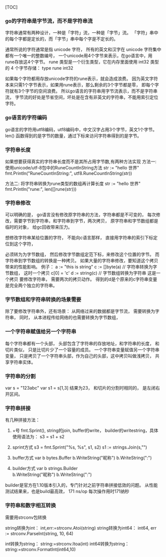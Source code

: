 [TOC]
### go的字符串是字节流，而不是字符串流

字符串通常有两种设计，一种是「字符」流，一种是「字节」流。
「字符」串中的每个字都是定长的，而「字节」串中每个字是不定长的。

通常所说的字符通常是指 unicode 字符，
所有的英文和汉字在 unicode 字符集中都有一个唯一的整数编号，
一个unicode用4个字节来表示，在go语言中，用rune存放这4个字节。
rune 类型是一个衍生类型，它在内存里面使用 int32 类型的 4 个字节存储：
type rune int32

如果每个字符都用存放unicode字符的rune表示，就会造成浪费。 
因为英文字符本来只需1个字节表示，如果用rune表示，那么剩余的3个字节都是零，
即每个字符就有3个字节的空间浪费。
所以go语言的字符串用字节流表示，而不是字符串流，
字节流的好处是节省空间，坏处是在含有非英文的字符串，不能用索引定位字符。 

### go语言的字符编码
go语言的字符用utf8编码，utf8编码中，中文汉字占用3个字节，英文1个字节。
len() 函数得到的是字节的数量，通过下标来访问字符串得到的是字节。


### 字符串长度
如果想要获得真实的字符串长度而不是其所占用字节数,有两种方法实现
方法一:
使用unicode/utf-8包中的RuneCountInString方法
str := "hello 世界"
fmt.Println("RuneCountInString:", utf8.RuneCountInString(str))

方法二:
将字符串转换为rune类型的数组再计算长度
str := "hello 世界"
fmt.Println("rune:", len([]rune(str)))


### 字符串修改
可以明确的是， go语言没有修改原字符串的方法，字符串都是不可变的，
每次修改，需要字节到字符串，和字符串到字节，两次拷贝， 原字符串和字节数组都是临时的对象， 给gc回收带来压力。 

想修改字符串某给位置的字符， 不能向c语言那样， 直接用字符串的索引下标定位到这个字符， 

必须转为为字节数组， 然后修改字节数组定范下标，来修改这个位置的字节。 
而字符串到字节数组的转换是一种拷贝。 
如果大量的字符串修改，要知道这个拷贝带来的性能影响。
例子： 
	a := "this is string"
	c := []byte(a)  // 字符串转换为字节数组， 这时一个拷贝
	c[0] = 'c'
	d := string(c)  // 字节数组转换为字符串 这是一个拷贝
要修改字符串， 需要两次的拷贝动作。 
得到的d是个原来的c字符串变量是完全两个独立的字符串。 


### 字节数组和字符串转换的场景需要
除了要修改字符串外，还有场景：
从网络过来的数据都是字节流， 需要转换为字符串， 
同时， 从本进程传给网络的也需要转换为字节数组，
 

### 一个字符串赋值给另一个字符串
每个字符串都有一个头部， 头部包含了字符串的存放地址，和字符串的长度， 和切片类似， 只是比切片少了一个容量的成员。 
一个字符串变量赋值另一个字符串变量， 只是拷贝了一个字符串头部，作为自己的头部，这中拷贝叫做浅拷贝，  共享字符串实体。 


### 字符串的分割
var s = "123abc"
var s1 = s[1,3]
结果为23， 
和切片的分割时相同的， 是左闭右开区间。 


### 字符串拼接
有几种拼接方法：
1. +号
fmt.Sprint(), string的join, buffer的write， builder的writestring，具体使用语法为：
s3 = s1 + s2 

2. sprint方式
s3 = fmt.Sprint("%s, %s", s1, s2)
s1 := strings.Join(s,"")

3. buffer方式
var b bytes.Buffer
b.WriteString("昵称")
b.WriteString(":")

4. builder方式
var b strings.Builder	
b.WriteString("昵称")
b.WriteString(":")

builder是官方在1.10版本引入的，专门针对之前字符串拼接低效的问题。 
从性能测试结果来，也是build最高效， 171 ns/op  每次操作用时171纳秒

### 字符串和数字相互转换
需要用strconv包转换

string转换为int：
int,err:=strconv.Atoi(string)
string转换为int64：
int64, err := strconv.ParseInt(string, 10, 64)

int转换为string：
string:=strconv.Itoa(int)
int64转换为string：
string:=strconv.FormatInt(int64,10)
